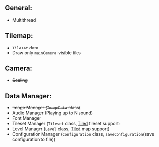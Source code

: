 ## General:
 - Multithread

## Tilemap:
 - `Tileset` data
 - Draw only `mainCamera`-visible tiles

## Camera:
 - ~~Scaling~~

## Data Manager:
 - ~~Image Manager (`ImageData` class)~~
 - Audio Manager (Playing up to N sound)
 - Font Manager
 - Tileset Manager (`Tileset` class, [Tiled](https://www.mapeditor.org/) tileset support)
 - Level Manager (`Level` class, [Tiled](https://www.mapeditor.org/) map support)
 - Configuration Manager (`Configuration` class, `saveConfiguration`(save configuration to file))
